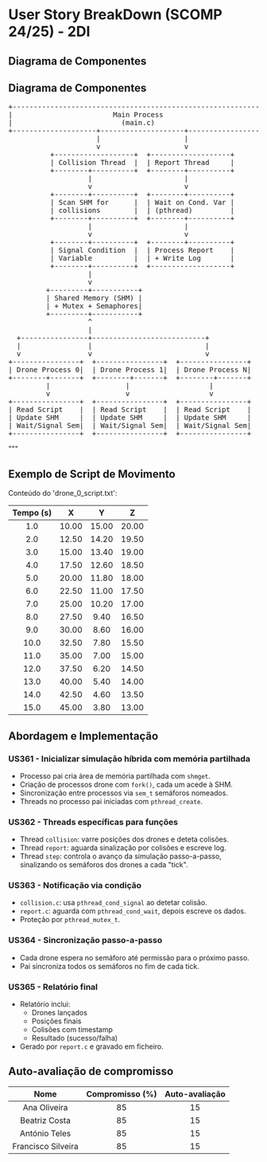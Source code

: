 
# User Story BreakDown (SCOMP 24/25) - 2DI

## Diagrama de Componentes

## Diagrama de Componentes

<pre lang="markdown">
+-------------------------------------------------------------+
|                        Main Process                         |
|                          (main.c)                           |
+--------------------+--------------------+-------------------+
                     |                    |
                     v                    v
          +-------------------+  +-------------------+
          | Collision Thread  |  | Report Thread     |
          +--------+----------+  +--------+----------+
                   |                      |
                   v                      v
          +--------+----------+  +--------+----------+
          | Scan SHM for      |  | Wait on Cond. Var |
          | collisions        |  | (pthread)         |
          +--------+----------+  +--------+----------+
                   |                      |
                   v                      v
          +--------+----------+  +--------+----------+
          | Signal Condition  |  | Process Report    |
          | Variable          |  | + Write Log       |
          +--------+----------+  +-------------------+
                   |
                   v
         +---------+-----------+
         | Shared Memory (SHM) |
         | + Mutex + Semaphores|
         +---------+-----------+
                   ^
                   |
  +----------------+---------------------------+
  |                |                           |
  v                v                           v
+----------------+  +----------------+  +----------------+
| Drone Process 0|  | Drone Process 1|  | Drone Process N|
+--------+-------+  +--------+-------+  +--------+-------+
         |                  |                   |
         v                  v                   v
+----------------+  +----------------+  +----------------+
| Read Script    |  | Read Script    |  | Read Script    |
| Update SHM     |  | Update SHM     |  | Update SHM     |
| Wait/Signal Sem|  | Wait/Signal Sem|  | Wait/Signal Sem|
+----------------+  +----------------+  +----------------+
</pre>
"""

## Exemplo de Script de Movimento

Conteúdo do 'drone_0_script.txt':

| Tempo (s) |    X    |    Y    |    Z    |
|:---------:|:-------:|:-------:|:-------:|
|   1.0     |  10.00  |  15.00  |  20.00  |
|   2.0     |  12.50  |  14.20  |  19.50  |
|   3.0     |  15.00  |  13.40  |  19.00  |
|   4.0     |  17.50  |  12.60  |  18.50  |
|   5.0     |  20.00  |  11.80  |  18.00  |
|   6.0     |  22.50  |  11.00  |  17.50  |
|   7.0     |  25.00  |  10.20  |  17.00  |
|   8.0     |  27.50  |   9.40  |  16.50  |
|   9.0     |  30.00  |   8.60  |  16.00  |
|  10.0     |  32.50  |   7.80  |  15.50  |
|  11.0     |  35.00  |   7.00  |  15.00  |
|  12.0     |  37.50  |   6.20  |  14.50  |
|  13.0     |  40.00  |   5.40  |  14.00  |
|  14.0     |  42.50  |   4.60  |  13.50  |
|  15.0     |  45.00  |   3.80  |  13.00  |
## Abordagem e Implementação

###  US361 - Inicializar simulação híbrida com memória partilhada

- Processo pai cria área de memória partilhada com `shmget`.
- Criação de processos drone com `fork()`, cada um acede à SHM.
- Sincronização entre processos via `sem_t` semáforos nomeados.
- Threads no processo pai iniciadas com `pthread_create`.

### US362 - Threads específicas para funções

- Thread `collision`: varre posições dos drones e deteta colisões.
- Thread `report`: aguarda sinalização por colisões e escreve log.
- Thread `step`: controla o avanço da simulação passo-a-passo, sinalizando os semáforos dos drones a cada "tick".


###  US363 - Notificação via condição

- `collision.c`: usa `pthread_cond_signal` ao detetar colisão.
- `report.c`: aguarda com `pthread_cond_wait`, depois escreve os dados.
- Proteção por `pthread_mutex_t`.

###  US364 - Sincronização passo-a-passo

- Cada drone espera no semáforo até permissão para o próximo passo.
- Pai sincroniza todos os semáforos no fim de cada tick.

###  US365 - Relatório final

- Relatório inclui:
    - Drones lançados
    - Posições finais
    - Colisões com timestamp
    - Resultado (sucesso/falha)
- Gerado por `report.c` e gravado em ficheiro.



## Auto-avaliação de compromisso

|        Nome        | Compromisso (%) | Auto-avaliação | 
|:------------------:|:---------------:|:--------------:|
|    Ana Oliveira    |       85        |       15       | 
|   Beatriz Costa    |       85        |       15       | 
|   António Teles    |       85        |       15       |  
| Francisco Silveira |       85        |       15       |
